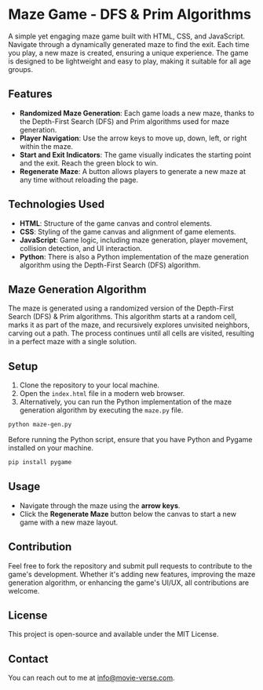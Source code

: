 # Maze Game - DFS & Prim Algorithms

A simple yet engaging maze game built with HTML, CSS, and JavaScript. Navigate through a dynamically generated maze to find the exit. Each time you play, a new maze is created, ensuring a unique experience. The game is designed to be lightweight and easy to play, making it suitable for all age groups. 

## Features

- **Randomized Maze Generation**: Each game loads a new maze, thanks to the Depth-First Search (DFS) and Prim algorithms used for maze generation.
- **Player Navigation**: Use the arrow keys to move up, down, left, or right within the maze.
- **Start and Exit Indicators**: The game visually indicates the starting point and the exit. Reach the green block to win.
- **Regenerate Maze**: A button allows players to generate a new maze at any time without reloading the page.

## Technologies Used

- **HTML**: Structure of the game canvas and control elements.
- **CSS**: Styling of the game canvas and alignment of game elements.
- **JavaScript**: Game logic, including maze generation, player movement, collision detection, and UI interaction.
- **Python**: There is also a Python implementation of the maze generation algorithm using the Depth-First Search (DFS) algorithm.

## Maze Generation Algorithm

The maze is generated using a randomized version of the Depth-First Search (DFS) & Prim algorithms. This algorithm starts at a random cell, marks it as part of the maze, and recursively explores unvisited neighbors, carving out a path. The process continues until all cells are visited, resulting in a perfect maze with a single solution.

## Setup

1. Clone the repository to your local machine.
2. Open the `index.html` file in a modern web browser.
3. Alternatively, you can run the Python implementation of the maze generation algorithm by executing the `maze.py` file.

```bash
python maze-gen.py
```

Before running the Python script, ensure that you have Python and Pygame installed on your machine.
```bash
pip install pygame
```

## Usage

- Navigate through the maze using the **arrow keys**.
- Click the **Regenerate Maze** button below the canvas to start a new game with a new maze layout.

## Contribution

Feel free to fork the repository and submit pull requests to contribute to the game's development. Whether it's adding new features, improving the maze generation algorithm, or enhancing the game's UI/UX, all contributions are welcome.

## License

This project is open-source and available under the MIT License.

## Contact

You can reach out to me at [info@movie-verse.com](mailto:info@movie-verse.com).
